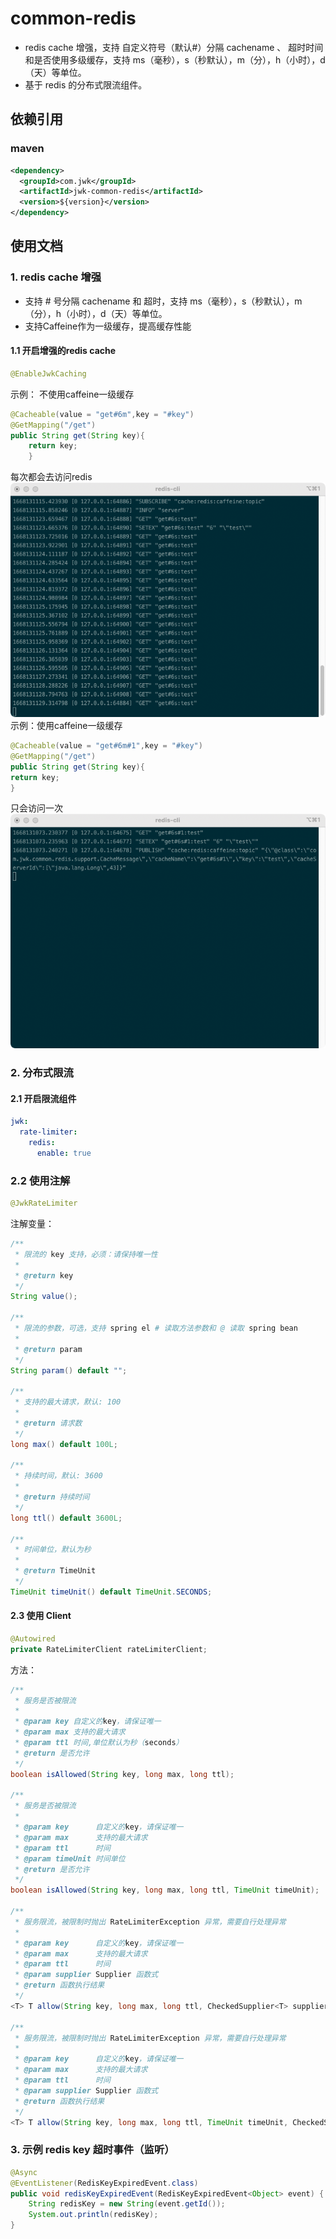 # common-redis
- redis cache 增强，支持 自定义符号（默认#）分隔 cachename 、 超时时间和是否使用多级缓存，支持 ms（毫秒），s（秒默认），m（分），h（小时），d（天）等单位。
- 基于 redis 的分布式限流组件。

## 依赖引用
### maven
```xml
<dependency>
  <groupId>com.jwk</groupId>
  <artifactId>jwk-common-redis</artifactId>
  <version>${version}</version>
</dependency>
```

## 使用文档

### 1. redis cache 增强
- 支持 # 号分隔 cachename 和 超时，支持 ms（毫秒），s（秒默认），m（分），h（小时），d（天）等单位。
- 支持Caffeine作为一级缓存，提高缓存性能
#### 1.1 开启增强的redis cache
```java
@EnableJwkCaching
```




示例： 不使用caffeine一级缓存
```java
@Cacheable(value = "get#6m",key = "#key")
@GetMapping("/get")
public String get(String key){
    return key;
    }
```
每次都会去访问redis
![不使用caffeine一级缓存](../../docs/images/common-redis/redisCache.png)
示例：使用caffeine一级缓存
```java
@Cacheable(value = "get#6m#1",key = "#key")
@GetMapping("/get")
public String get(String key){
return key;
}
```
只会访问一次
![不使用caffeine一级缓存](../../docs/images/common-redis/caffeineRedisCache.png)

### 2. 分布式限流
#### 2.1 开启限流组件
```yaml
jwk:
  rate-limiter:
    redis:
      enable: true
```

### 2.2 使用注解
```java
@JwkRateLimiter
```

注解变量：
```java
/**
 * 限流的 key 支持，必须：请保持唯一性
 *
 * @return key
 */
String value();

/**
 * 限流的参数，可选，支持 spring el # 读取方法参数和 @ 读取 spring bean
 *
 * @return param
 */
String param() default "";

/**
 * 支持的最大请求，默认: 100
 *
 * @return 请求数
 */
long max() default 100L;

/**
 * 持续时间，默认: 3600
 *
 * @return 持续时间
 */
long ttl() default 3600L;

/**
 * 时间单位，默认为秒
 *
 * @return TimeUnit
 */
TimeUnit timeUnit() default TimeUnit.SECONDS;
```

#### 2.3 使用 Client
```java
@Autowired
private RateLimiterClient rateLimiterClient;
```

方法：

```java
/**
 * 服务是否被限流
 *
 * @param key 自定义的key，请保证唯一
 * @param max 支持的最大请求
 * @param ttl 时间,单位默认为秒（seconds）
 * @return 是否允许
 */
boolean isAllowed(String key, long max, long ttl);

/**
 * 服务是否被限流
 *
 * @param key      自定义的key，请保证唯一
 * @param max      支持的最大请求
 * @param ttl      时间
 * @param timeUnit 时间单位
 * @return 是否允许
 */
boolean isAllowed(String key, long max, long ttl, TimeUnit timeUnit);

/**
 * 服务限流，被限制时抛出 RateLimiterException 异常，需要自行处理异常
 *
 * @param key      自定义的key，请保证唯一
 * @param max      支持的最大请求
 * @param ttl      时间
 * @param supplier Supplier 函数式
 * @return 函数执行结果
 */
<T> T allow(String key, long max, long ttl, CheckedSupplier<T> supplier);

/**
 * 服务限流，被限制时抛出 RateLimiterException 异常，需要自行处理异常
 *
 * @param key      自定义的key，请保证唯一
 * @param max      支持的最大请求
 * @param ttl      时间
 * @param supplier Supplier 函数式
 * @return 函数执行结果
 */
<T> T allow(String key, long max, long ttl, TimeUnit timeUnit, CheckedSupplier<T> supplier);
```

### 3. 示例 redis key 超时事件（监听）

```java
@Async
@EventListener(RedisKeyExpiredEvent.class)
public void redisKeyExpiredEvent(RedisKeyExpiredEvent<Object> event) {
    String redisKey = new String(event.getId());
    System.out.println(redisKey);
}
```
